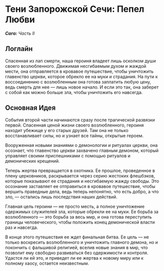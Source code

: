 # Тени Запорожской Сечи: Пепел Любви

***Сага:** Часть II*

## Логлайн

Спасенная из лап смерти, наша героиня владеет лишь осколком души своего возлюбленного. Движимая несгибаемым духом и жаждой мести, она отправляется в кровавое путешествие, чтобы уничтожить главенство церкви, которое обрекло ее на муки и страдания. На пути к воссоединению с возлюбленным она готова заплатить любую цену, ведь смерть для нее — лишь новое начало. И если это так, она заберет с собой как можно больше зла, чтобы уничтожить его навсегда.

## Основная Идея

События второй части начинаются сразу после трагической развязки первой. Спасенная ценой жизни своего возлюбленного, героиня находит убежище у его старых друзей. Там она не только восстанавливает силы, но и узнает все тайны, открытые героем.

Вооруженная новыми знаниями о демонологии и ритуалах церкви, она осознает, что главенство церкви захвачено главным демоном, который управляет своими приспешниками с помощью ритуалов и демонических крещений.

Теперь жертва превращается в охотника. Ее прошлое, проведенное в плену церковников, раскрывается через серию жестоких флешбэков, которые показывают ее страдания и несгибаемую жажду свободы. Это осознание заставляет ее отправиться в кровавое путешествие, чтобы вершить праведные дела, ведь теперь непонятно, что есть добро, а что зло, — остались лишь последствия наших действий.

Главная цель героини — не просто месть, а полное уничтожение одержимых служителей зла, которые обрекли ее на муки. Ее борьба за возлюбленного — это борьба за весь мир, и она готова переступить границы человеческого, чтобы положить конец демонической власти раз и навсегда.

В конце этого путешествия ее ждет финальная битва. Ее цель — не только воскресить возлюбленного и уничтожить главного демона, но и покончить с фальшивой религией, вселив новые знания в мир, что позволит ему свободно развиваться без одержимости и контроля. Удастся ли ей это, и приведет ли ее жертва к новому миру или к полному хаосу, остается неизвестным.